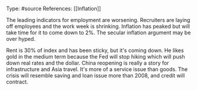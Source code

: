 Type: #source 
References: [[Inflation]]

The leading indicators for employment are worsening. Recruiters are laying off employees and the work week is shrinking. Inflation has peaked but will take time for it to come down to 2%. The secular inflation argument may be over hyped.

Rent is 30% of index and has been sticky, but it's coming down. He likes gold in the medium term because the Fed will stop hiking which will push down real rates and the dollar. China reopening is really a story for infrastructure and Asia travel. It's more of a service issue than goods. The crisis will resemble saving and loan issue more than 2008, and credit will contract.